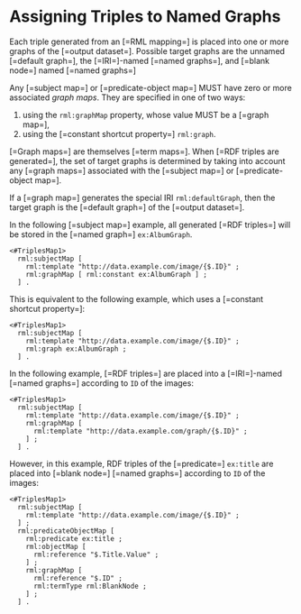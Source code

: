 # Assigning Triples to Named Graphs

Each triple generated from an [=RML mapping=] is placed into one or more graphs of the [=output dataset=]. Possible target graphs are the unnamed [=default graph=], the [=IRI=]-named [=named graphs=], and [=blank node=] named [=named graphs=]

Any [=subject map=] or [=predicate-object map=] MUST have zero or more associated <dfn>graph maps</dfn>. They are specified in one of two ways:

1. using the `rml:graphMap` property, whose value MUST be a [=graph map=],
2. using the [=constant shortcut property=] `rml:graph`.

[=Graph maps=] are themselves [=term maps=]. When [=RDF triples are generated=], the set of target graphs is determined by taking into account any [=graph maps=] associated with the [=subject map=] or [=predicate-object map=].

If a [=graph map=] generates the special IRI `rml:defaultGraph`, then the target graph is the [=default graph=] of the [=output dataset=].

<aside class="example"  id="example-graph-map" title="Usage of graph maps">

In the following [=subject map=] example, all generated [=RDF triples=] will be stored in the [=named graph=] `ex:AlbumGraph`.

<aside class="ex-mapping">

```turtle
<#TriplesMap1>
  rml:subjectMap [
    rml:template "http://data.example.com/image/{$.ID}" ;
    rml:graphMap [ rml:constant ex:AlbumGraph ] ;
  ] .
```

</aside>

This is equivalent to the following example, which uses a [=constant shortcut property=]:

<aside class="ex-mapping">

```turtle
<#TriplesMap1>
  rml:subjectMap [
    rml:template "http://data.example.com/image/{$.ID}" ;
    rml:graph ex:AlbumGraph ;
  ] .
```

</aside>

In the following example, [=RDF triples=] are placed into a [=IRI=]-named [=named graphs=] according to `ID` of the images:

<aside class="ex-mapping">

```turtle
<#TriplesMap1>
  rml:subjectMap [
    rml:template "http://data.example.com/image/{$.ID}" ;
    rml:graphMap [
      rml:template "http://data.example.com/graph/{$.ID}" ;
    ] ;
  ] .
```

</aside>

However, in this example, RDF triples of the [=predicate=] `ex:title` are placed into [=blank node=] [=named graphs=] according to `ID` of the images:

<aside class="ex-mapping">

```turtle
<#TriplesMap1>
  rml:subjectMap [
    rml:template "http://data.example.com/image/{$.ID}" ;
  ] ;
  rml:predicateObjectMap [
    rml:predicate ex:title ;
    rml:objectMap [
      rml:reference "$.Title.Value" ;
    ] ;
    rml:graphMap [
      rml:reference "$.ID" ;
      rml:termType rml:BlankNode ;
    ] ;
  ] .
```
</aside>

</aside>

